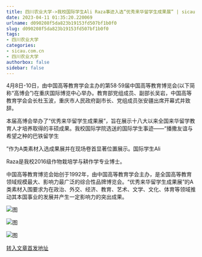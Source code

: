 ```yaml
---
title: 四川农业大学->我校国际学生Ali Raza事迹入选“优秀来华留学生成果展” | sicau.com.cn
date: 2023-04-11 01:35:20.220069
urlname: d090208f5da823b19153fd507bf1b0f0
slug: d090208f5da823b19153fd507bf1b0f0
tags: 
- 四川农业大学
categories:
- sicau.com.cn
- 四川农业大学
authorbox: false
sidebar: false
---
```

4月8日-10日，由中国高等教育学会主办的第58·59届中国高等教育博览会(以下简称“高博会”)在重庆国际博览中心举办。教育部党组成员、副部长吴岩，中国高等教育学会会长杜玉波，重庆市人民政府副市长、党组成员张安疆出席开幕式并致辞。

本届高博会举办了“优秀来华留学生成果展”，旨在展示十八大以来全国来华留学教育人才培养取得的丰硕成果。我校国际学院选送的国际学生事迹——“播撒友谊与希望之种的巴铁留学生
<!--more-->
”作为A类素材入选成果展并在现场卷首显著位置展示。国际学生Ali

Raza是我校2016级作物栽培学与耕作学专业博士。

中国高等教育博览会始创于1992年，由中国高等教育学会主办，是全国高等教育领域规模最大、影响力最广泛的综合性品牌博览会。“优秀来华留学生成果展”的A类素材入围要求为在政治、外交、经济、教育、艺术、文学、文化、体育等领域推动其本国事业的发展并产生一定影响力的突出成果。

![图](https://news.sicau.edu.cn/__local/C/AB/C0/9BF1DDF7ADD1F12A0550C9139A2_ABE66244_417EB.jpg)

![图](https://news.sicau.edu.cn/__local/2/5C/32/F09EFCF387264D66D87524B41BC_6258C933_164198.png)

![图](https://news.sicau.edu.cn/__local/2/53/BE/C9A90DFB23200C3C70AF2A62F5C_660CF076_2D3EE.jpg)

[转入文章首发地址](https://news.sicau.edu.cn/info/1078/71749.htm)